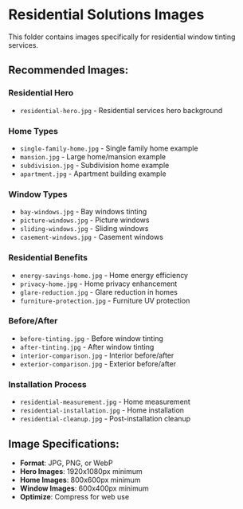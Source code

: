 # Residential Solutions Images

This folder contains images specifically for residential window tinting services.

## Recommended Images:

### Residential Hero
- `residential-hero.jpg` - Residential services hero background

### Home Types
- `single-family-home.jpg` - Single family home example
- `mansion.jpg` - Large home/mansion example
- `subdivision.jpg` - Subdivision home example
- `apartment.jpg` - Apartment building example

### Window Types
- `bay-windows.jpg` - Bay windows tinting
- `picture-windows.jpg` - Picture windows
- `sliding-windows.jpg` - Sliding windows
- `casement-windows.jpg` - Casement windows

### Residential Benefits
- `energy-savings-home.jpg` - Home energy efficiency
- `privacy-home.jpg` - Home privacy enhancement
- `glare-reduction.jpg` - Glare reduction in homes
- `furniture-protection.jpg` - Furniture UV protection

### Before/After
- `before-tinting.jpg` - Before window tinting
- `after-tinting.jpg` - After window tinting
- `interior-comparison.jpg` - Interior before/after
- `exterior-comparison.jpg` - Exterior before/after

### Installation Process
- `residential-measurement.jpg` - Home measurement
- `residential-installation.jpg` - Home installation
- `residential-cleanup.jpg` - Post-installation cleanup

## Image Specifications:
- **Format**: JPG, PNG, or WebP
- **Hero Images**: 1920x1080px minimum
- **Home Images**: 800x600px minimum
- **Window Images**: 600x400px minimum
- **Optimize**: Compress for web use

